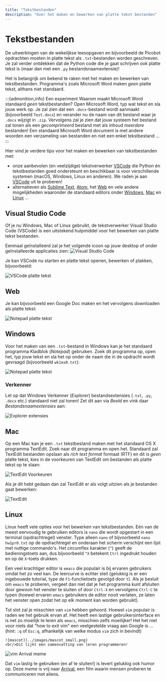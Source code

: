 ```yaml
---
title: "Tekstbestanden"
description: "Over het maken en bewerken van platte tekst bestanden"
---
```


# Tekstbestanden

De uitwerkingen van de wekelijkse leesopgaven en bijvoorbeeld de Picobot opdrachten moeten in platte tekst als `.txt`-bestanden worden geschreven. Je zal verder ontdekken dat de Python code die je gaat schrijven ook platte tekst is (maar dan met een `.py` bestandsnaamextensie)!

Het is belangrijk om bekend te raken met het maken en bewerken van tekstbestanden. Programma's zoals Microsoft Word maken *geen* platte tekst, althans niet standaard.

:::{admonition,info} Een experiment
Waarom maakt Microsoft Word standaard *geen* tekstbestanden? Open Microsoft Word, typ wat tekst en sla jouw werk op. Je zal zien dat een `.docx`-bestand wordt aanmaakt (bijvoorbeeld `Test.docx`) en verander nu de naam van dit bestand waar je `.docx` wijzigt in `.zip`. Vervolgens zal je zien dat jouw systeem het bestand zal tonen als een *gecomprimeerd* bestand met als inhoud *meerdere* bestanden! Een standaard Microsoft Word document is met andere woorden een verzameling van bestanden en niet een enkel tekstbestand ...
:::

Hier vind je verdere tips voor het maken en bewerken van tekstbestanden met:

- onze aanbevolen (en veelzijdige) tekstverwerker [VSCode](https://code.visualstudio.com/) die Python én tekstbestanden goed ondersteunt en beschikbaar is voor verschillende systemen (macOS, Windows, Linux en anderen). We raden je aan [VSCode](https://code.visualstudio.com/) uit te proberen!
- alternatieven als [Sublime Text](https://www.sublimetext.com/), [Atom](https://atom.io/), het [Web](#web) en vele andere mogelijkheden waaronder de standaard editors onder [Windows](#windows), [Mac](#mac) en [Linux](#linux) ...

## Visual Studio Code

Of je nu Windows, Mac of Linux gebruikt, de tekstverwerker Visual Studio Code (VSCode) is een uitstekend hulpmiddel voor het bewerken van platte tekst bestanden.

Eenmaal geïnstalleerd zal je het volgende icoon op jouw desktop of onder geïnstalleerde applicaties zien: ![Visual Studio Code](images/Visual_Studio_Code.png)

Je kan VSCode nu starten en platte tekst openen, bewerken of plakken, bijvoorbeeld:

![VSCode platte tekst](images/vscode_plain_text.png)

## Web

Je kan bijvoorbeeld een Google Doc maken en het vervolgens downloaden als platte tekst:

![Notepad platte tekst](images/google_docs_plain_text.png)

## Windows

Voor het maken van een `.txt`-bestand in Windows kan je het standaard programma Kladblok (*Notepad*) gebruiken. Zoek dit programma op, open het, typ jouw tekst en sla het op onder de naam die in de opdracht wordt gevraagd (bijvoorbeeld `wk1ex0.txt`):

![Notepad platte tekst](images/notepad_plain_text.png)

### Verkenner

Let op dat Windows Verkenner (*Explorer*) bestandsextensies (`.txt`, `.py`, `.docx` etc.) standaard niet zal tonen! Zet dit aan via *Beeld* en vink daar *Bestandsnaamextensies* aan:

![Explorer extensies](images/explorer_show_extensions.png)

## Mac

Op een Mac kan je een `.txt` tekstbestand maken met het standaard OS X programma TextEdit. Zoek naar dit programma en open het. Standaard zal TextEdit bestanden opslaan als *rich text format* formaat (RTF) en dit is *geen* platte tekst, kies in de voorkeuren van TextEdit om bestanden als platte tekst op te slaan:

![TextEdit Voorkeuren](images/TextEdit_preferences.png)

Als je dit hebt gedaan dan zal TextEdit er als volgt uitzien als je bestanden gaat bewerken:

![TextEdit](images/TextEdit.png)

## Linux

Linux heeft vele opties voor het bewerken van tekstbestanden. Eén van de meest eenvoudig te gebruiken editors is `nano` die wordt opgestart in een terminal (opdrachtregel) venster. Type alleen `nano` of bijvoorbeeld `nano hw1pr0.txt` op de opdrachtregel en onderaan het scherm verschijnt een lijst met nuttige commando's. Het circumflex karakter (`^`) geeft de bedieningstoets aan, dus bijvoorbeeld `^X` betekent `Ctrl` ingedrukt houden en op de `X`-toets drukken.

Een veel krachtiger editor is `emacs` die populair is bij ervaren gebruikers omdat het zo veel kan. De leercurve is echter steil (gelukkig is er een ingebouwde tutorial, type de `F1`-functietoets gevolgd door `t`). Als je besluit om `emacs` te proberen, vergeet dan niet dat je het programma kunt afsluiten door gewoon het venster te sluiten of door `Ctrl-X` en vervolgens `Ctrl-C` te typen (hoewel ervaren `emacs` gebruikers de editor nooit verlaten, ze laten het venster open zodat het op elk moment kan worden gebruikt).

Tot slot zal je misschien van `vim` hebben gehoord. Hoewel `vim` populair is raden we het gebruik ervan af. Het heeft een lastige gebruikersinterface en is net zo moeilijk te leren als `emacs`, misschien zelfs moeilijker! Het het niet voor niets dat "how to exit vim" een veelgestelde vraag aan Google is ... (hint: `:q` of `Esc:q`, afhankelijk van welke modus `vim` zich in bevindt)

<!-- het staat BABA vrij hier eventueel commentaar aan toe te voegen ; -->

```{margin}
![mascot](../images/mascot_small.png)
<br/>Dit lijkt een samenvatting van leren programmeren!
```

![vim Arrival meme](images/vim_arrival_meme.jpg)

Dat `vim` lastig te gebruiken (en af te sluiten!) is levert gelukkig ook humor op. Deze *meme* is vrij naar [Arrival](https://www.imdb.com/title/tt2543164/), een film waarin mensen proberen te communiceren met aliens.
